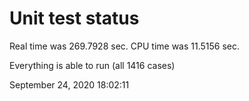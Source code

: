 # Unit test status
Real time was 269.7928 sec.
CPU time was 11.5156 sec.

Everything is able to run (all 1416 cases)

September 24, 2020 18:02:11